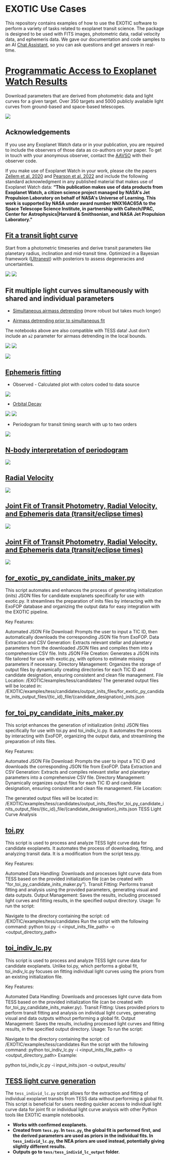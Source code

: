 # EXOTIC Use Cases

This repository contains examples of how to use the EXOTIC software to perform a variety of tasks related to exoplanet transit science. The package is designed to be used with FITS images, photometric data, radial velocity data, and ephemeris data. We gave our documentation and code samples to an AI [Chat Assistant](https://hf.co/chat/assistant/66c0cb652a9c7710cec9341c), so you can ask questions and get answers in real-time.

# [Programmatic Access to Exoplanet Watch Results](Exoplanet_Watch_API.ipynb) 

Download parameters that are derived from photometric data and light curves for a given target. Over 350 targets and 5000 publicly available light curves from ground-based and space-based telescopes.

![](epw_results.png)

## Acknowledgements

If you use any Exoplanet Watch data or in your publication, you are required to include the observers of those data as co-authors on your paper. To get in touch with your anonymous observer, contact the [AAVSO](https://www.aavso.org/) with their observer code.

If you make use of Exoplanet Watch in your work, please cite the papers [Zellem et al. 2020](https://ui.adsabs.harvard.edu/abs/2020PASP..132e4401Z/abstract) and [Pearson et al. 2022](https://ui.adsabs.harvard.edu/abs/2022AJ....164..178P/abstract) and include the following standard acknowledgment in any published material that makes use of Exoplanet Watch data: **“This publication makes use of data products from Exoplanet Watch, a citizen science project managed by NASA's Jet Propulsion Laboratory on behalf of NASA's Universe of Learning. This work is supported by NASA under award number NNX16AC65A to the Space Telescope Science Institute, in partnership with Caltech/IPAC, Center for Astrophysics|Harvard & Smithsonian, and NASA Jet Propulsion Laboratory."**

## [Fit a transit light curve](single_transit/transit_fit_example.py)

Start from a photometric timeseries and derive transit parameters like planetary radius, inclination and mid-transit time. Optimized in a Bayesian framework ([Ultranest](https://johannesbuchner.github.io/UltraNest/index.html)) with posteriors to assess degeneracies and uncertainties.

![](single_transit/bestfit.png)
![](single_transit/triangle.png)

## Fit multiple light curves simultaneously with shared and individual parameters

- [Simultaneous airmass detrending](multiple_transit/Multiple_Lightcurve_fit.ipynb) (more robust but takes much longer)

- [Airmass detrending prior to simultaneous fit](multiple_transit/Multiple_Lightcurve_Fit_Detrended.ipynb)

The notebooks above are also compatible with TESS data! Just don't include an `a2` parameter for airmass detrending in the local bounds.

![](multiple_transit/glc_fit.png)
![](multiple_transit/glc_mosaic.png)


![](tess/2458415_06_wasp-77ab_lightcurve.png)

## [Ephemeris fitting](ephemeris/fit_ephemeris.py)
- Observed - Calculated plot with colors coded to data source

![](ephemeris/oc.png)

- [Orbital Decay](ephemeris/fit_decay.py)

![](ephemeris/decay_oc.png)
![](ephemeris/decay_posterior.png)

- Periodogram for transit timing search with up to two orders

![](ephemeris/periodogram.png)

## [N-body interpretation of periodogram](nbody/README.md)

![](nbody/report.png)

## [Radial Velocity](radial_velocity/rv_example.py)

![](radial_velocity/RV_bestfit.png)

## [Joint Fit of Transit Photometry, Radial Velocity, and Ephemeris data (transit/eclipse times)](joint_rv_transit/joint_fit.py)

![](joint_rv_transit/joint_posterior.png)

## [Joint Fit of Transit Photometry, Radial Velocity, and Ephemeris data (transit/eclipse times)](joint_rv_transit/joint_fit.py)

![](joint_rv_transit/joint_posterior.png)

## [for_exotic_py_candidate_inits_maker.py](tess/candidates/for_exotic_py_candidate_inits_maker.py)

This script automates and enhances the process of generating initialization (inits) JSON files for candidate exoplanets specifically for use with exotic.py. It streamlines the preparation of inits files by interacting with the ExoFOP database and organizing the output data for easy integration with the EXOTIC pipeline.

Key Features:

Automated JSON File Download: Prompts the user to input a TIC ID, then automatically downloads the corresponding JSON file from ExoFOP.
Data Extraction and CSV Generation: Extracts relevant stellar and planetary parameters from the downloaded JSON files and compiles them into a comprehensive CSV file.
Inits JSON File Creation: Generates a JSON inits file tailored for use with exotic.py, with options to estimate missing parameters if necessary.
Directory Management: Organizes the storage of output files by dynamically creating directories for each TIC ID and candidate designation, ensuring consistent and clean file management.
File Location:
/EXOTIC/examples/tess/candidates/
The generated output files will be located in:
/EXOTIC/examples/tess/candidates/output_inits_files/for_exotic_py_candidate_inits_output_files/{tic_id}_file/{candidate_designation}_inits.json


## [for_toi_py_candidate_inits_maker.py](tess/candidates/for_toi_py_candidate_inits_maker.py)

This script enhances the generation of initialization (inits) JSON files specifically for use with toi.py and toi_indiv_lc.py. It automates the process by interacting with ExoFOP, organizing the output data, and streamlining the preparation of inits files.

Key Features:

Automated JSON File Download: Prompts the user to input a TIC ID and downloads the corresponding JSON file from ExoFOP.
Data Extraction and CSV Generation: Extracts and compiles relevant stellar and planetary parameters into a comprehensive CSV file.
Directory Management: Dynamically organizes output files for each TIC ID and candidate designation, ensuring consistent and clean file management.
File Location:

The generated output files will be located in:
/EXOTIC/examples/tess/candidates/output_inits_files/for_toi_py_candidate_inits_output_files/{tic_id}_file/{candidate_designation}_inits.json
TESS Light Curve Analysis


## [toi.py](tess/candidates/toi.py)
This script is used to process and analyze TESS light curve data for candidate exoplanets. It automates the process of downloading, fitting, and analyzing transit data. It is a modification from the script tess.py.

Key Features:

Automated Data Handling: Downloads and processes light curve data from TESS based on the provided initialization file (can be created with "for_toi_py_candidate_inits_maker.py").
Transit Fitting: Performs transit fitting and analysis using the provided parameters, generating visual and data outputs.
Output Management: Saves the results, including processed light curves and fitting results, in the specified output directory.
Usage:
To run the script:

Navigate to the directory containing the script:
cd /EXOTIC/examples/tess/candidates
Run the script with the following command:
python toi.py -i <input_inits_file_path> -o <output_directory_path>




## [toi_indiv_lc.py](tess/candidates/toi_indiv_lc.py)
This script is used to process and analyze TESS light curve data for candidate exoplanets. Unlike toi.py, which performs a global fit, toi_indiv_lc.py focuses on fitting individual light curves using the priors from an existing initialization file.

Key Features:

Automated Data Handling: Downloads and processes light curve data from TESS based on the provided initialization file (can be created with for_toi_py_candidate_inits_maker.py).
Transit Fitting: Uses provided priors to perform transit fitting and analysis on individual light curves, generating visual and data outputs without performing a global fit.
Output Management: Saves the results, including processed light curves and fitting results, in the specified output directory.
Usage:
To run the script:

Navigate to the directory containing the script:
cd /EXOTIC/examples/tess/candidates
Run the script with the following command:
python toi_indiv_lc.py -i <input_inits_file_path> -o <output_directory_path>
Example:

python toi_indiv_lc.py -i input_inits.json -o output_results/



## [TESS light curve generation](tess/tess_individ_lc.py)

The `tess_individ_lc.py` script allows for the extraction and fitting of individual exoplanet transits from TESS data without performing a global fit. This script is beneficial for users needing quicker access to individual light curve data for joint fit or individual light curve analysis with other Python tools like EXOTIC example notebooks.

- **Works with confirmed exoplanets.**
- **Created from `tess.py`. In `tess.py`, the global fit is performed first, and the derived parameters are used as priors in the individual fits. In `tess_individ_lc.py`, the NEA priors are used instead, potentially giving slightly different results.**
- **Outputs go to `tess/tess_individ_lc_output` folder.**